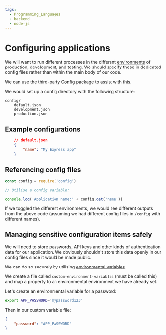 ```yaml
---
tags:
  - Programming_Languages
  - backend
  - node-js
---
```

# Configuring applications

We will want to run different processes in the different [environments](./Environments.md) of production, development, and testing. We should specify these in dedicated config files rather than within the main body of our code. 

We can use the third-party [Config](https://github.com/node-config/node-config) package to assist with this. 

We would set up a config directory with the following structure:

```
config/
    default.json
    development.json
    production.json
```

## Example configurations
```json
    // default.json 
    {
        "name": "My Express app"
    }

```

## Referencing config files

```js
const config = require('config')

// Utilise a config variable:

console.log('Application name:' + config.get('name'))

```

If we toggled the different environments, we would see different outputs from the above code (assuming we had different config files in `/config` with different names).

## Managing sensitive configuration items safely 

We will need to store passwords, API keys and other kinds of authentication data for our application. We obviously shouldn't store this data openly in our config files since it would be made public. 

We can do so securely by utilising [environmental variables](../Shell_Scripting/Environmental_and_shell_variables.md).

We create a file called `custom-environment-variables` (must be called this) and map a property to an environmental environment we have already set.

Let's create an environmental variable for a password:
```bash
export APP_PASSWORD='mypassword123'
```

Then in our custom variable file:

```json
{
    "password": "APP_PASSWORD"
}

```